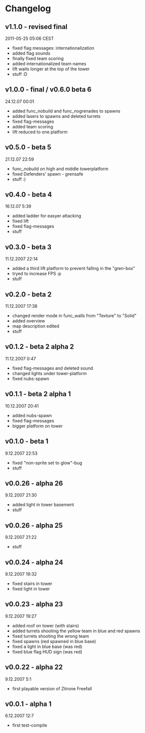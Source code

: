 # Changelog #
## v1.1.0 - revised final ##
2011-05-25 05:06 CEST
- fixed flag messages: internationalization
- added flag sounds
- finally fixed team scoring
- added internationalized team names
- lift waits longer at the top of the tower
- stuff :D

## v1.0.0 - final / v0.6.0 beta 6 ##
24.12.07 00:01
- added func_nobuild and func_nogrenades to spawns
- added lasers to spawns and deleted turrets
- fixed flag-messages
- added team scoring
- lift reduced to one platform

## v0.5.0 - beta 5 ##
21.12.07 22:59
- func_nobuild on high and middle towerplatform
- fixed Defenders' spawn - grensafe
- stuff :)

## v0.4.0 - beta 4 ##
16.12.07 5:39
- added ladder for easyer attacking
- fixed lift
- fixed flag-messages
- stuff

## v0.3.0 - beta 3 ##
11.12.2007 22:14
- added a third lift platform to prevent falling in the "gren-box"
- tryed to increase FPS :p
- stuff

## v0.2.0 - beta 2 ##
11.12.2007 17:38
- changed render mode in func_walls from "Texture" to "Solid"
- added overview
- map description edited
- stuff

## v0.1.2 - beta 2 alpha 2 ##
11.12.2007 0:47
- fixed flag-messages and deleted sound
- changed lights under tower-platform
- fixed nubs-spawn

## v0.1.1 - beta 2 alpha 1 ##
10.12.2007 20:41
- added nubs-spawn
- fixed flag-messages
- bigger platform on tower

## v0.1.0 - beta 1 ##
9.12.2007 22:53
- fixed "non-sprite set to glow"-bug
- stuff

## v0.0.26 - alpha 26 ##
9.12.2007 21:30
- added light in tower basement
- stuff

## v0.0.26 - alpha 25 ##
9.12.2007 21:22
- stuff

## v0.0.24 - alpha 24 ##
9.12.2007 19:32
- fixed stairs in tower
- fixed light in tower

## v0.0.23 - alpha 23 ##
9.12.2007 19:27
- added roof on tower (with stairs)
- added turrets shooting the yellow team in blue and red spawns
- fixed turrets shooting the wrong team
- fixed spawns (red spawned in blue base)
- fixed a light in blue base (was red)
- fixed blue flag HUD sign (was red)

## v0.0.22 - alpha 22 ##
9.12.2007 5:1
- first playable version of Zitrone Freefall

## v0.0.1 - alpha 1 ##
6.12.2007 12:7
- first test-compile
